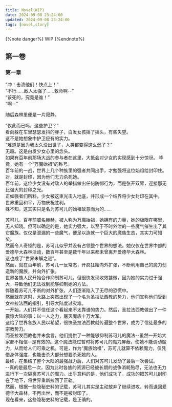 ```yaml
---
title: Novel(WIP)
date: 2024-09-08 23:24:00
updated: 2024-09-08 23:24:00
tags: [novel,story]
---
```


{%note danger%}
WIP
{%endnote%}

## 第一卷

### 第一章

“冲！击溃他们！快点上！”  
“不行……敌人太强了……救命啊--”  
“该死的，究竟是谁！”  
“啊--”  

随后森林里便是一片寂静。

“仅此而已吗，这些护卫？”  
看向躲在车里瑟瑟发抖的胖子，白发女孩摇了摇头，有些失望。  
这不是她想象中护卫应有的实力。  
“难道是因为我太久没出世了，人类都变得这么弱了？”  
无趣。这是白发少女心里的念头。  
如果有百年前那场大战的参与者在这里，大抵会对少女的实现感到十分惊讶。
毕竟，她有一个“万魔始祖”的称号。  
百年前的一战，世界上几个种族里的强者共同出手，才勉强将这位始祖给封印住。对，就是封印，因为他们无力杀死她。  
百年前，这位少女没有对敌人的举措做出任何防御行为，而是张开双臂，迎接那无比强大的封印之光。  
正如强者们所料，少女被这束光击入地底，并形成一个结界将少女封印在其中。  
世界重回和平，万物庆祝胜利。  
殊不知，这其实只是名为苏可儿的始祖故意而为的……

苏可儿，百年前威名赫赫，被人称为万魔始祖，她拥有的力量，她的极限在哪里，无人知晓。但可以确定的是，她实力强大，以至于不时外泄的一些魔气催生出了其它魔族。仅仅是泄漏的一些魔气，便足以造就一个巨大的魔族生态，其实力可知矣。  
然而令人奇怪的是，苏可儿似乎并没有占领整个世界的想法。她仅仅在世界中部的爱德华大森林活动，数百年甚至是数千年以来都未曾离开爱德华大森林。  
这也成了“世界未解之谜”。  
然而，就在百年前，苏可儿一反常态，开疯狂始向外扩张，不断利用自己的魔力创造新的魔族，并向外扩张。  
世界各族人民开始合作抑制苏可儿，但很快发现收效甚微，因为她的实力过于强大，导致他们无法找到能够抑制她的方法。  
伴随着苏可儿不断的对外扩张，人们逐渐陷入了无尽的恐慌中。  
然而就在这时，大路上突然出现了一个名为圣拉法西教的势力，他们宣称他们受到女神拉法西的指引，引导大陆度过灾难。  
一开始，人们并不信任这个看起来不太靠谱的势力。然后，圣拉法西教做出了一件震惊大陆的事：以一人之力，屠灭魔族十万大军。  
这给了世界各族人民以希望，很快圣拉法西教就传遍整个世界，成为了信徒最多的宗教势力。  
而圣拉发西教也并未食言，他们提供了一种能够抑制苏可儿的魔法--虽然一开始大家都不相信--是有效的。这个魔法能过暂时将苏可儿的魔力屏蔽，使她不能调动魔力，从而给人们可乘之机。可是，作为“魔族始祖”，苏可儿就算不依赖魔力，仅凭借身体强度，也能击杀大部分想要杀死她的人。  
最终，在集结了整个大陆的最强战力后，人们对苏可儿发动了最后一次尝试。  
--真的是最后一次，因为此时各族的资源已经被长期的战争消耗殆尽，无法也无力进行下一次隔离苏可儿的魔力。出乎意料的是，他们成功了，成功的把苏可儿封印在了地下，将世界重新拉回了正轨。  
然而，根据一些隐秘史料的记载，苏可儿其实是主动放弃了继续进攻，转而退回爱德华大森林，不再出世，而不是被封印了。  
现在看来，这些隐秘史料的记载，是正确的。

